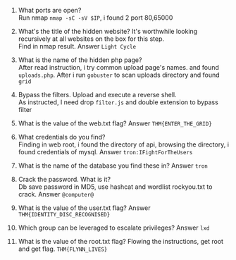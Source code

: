 1. What ports are open?  
Run nmap `nmap -sC -sV $IP`, i found 2 port 80,65000  

2. What's the title of the hidden website? It's worthwhile looking recursively at all websites on the box for this step.  
Find in nmap result. Answer `Light Cycle`  

3. What is the name of the hidden php page?  
After read instruction, i try common upload page's names. and found `uploads.php`. After i run `gobuster` to scan uploads directory
and found `grid`  

4. Bypass the filters. Upload and execute a reverse shell.  
As instructed, I need drop `filter.js` and double extension to bypass filter  

5. What is the value of the web.txt flag? Answer `THM{ENTER_THE_GRID}`  
6. What credentials do you find?  
Finding in web root, i found the directory of api, browsing the directory, i found credentials of mysql. Answer `tron:IFightForTheUsers`  
7. What is the name of the database you find these in? Answer `tron`  
8. Crack the password. What is it?  
Db save password in MD5, use hashcat and wordlist rockyou.txt to crack. Answer `@computer@`  
9. What is the value of the user.txt flag? Answer `THM{IDENTITY_DISC_RECOGNISED}`  
10. Which group can be leveraged to escalate privileges? Answer `lxd`  
11. What is the value of the root.txt flag? 
Flowing the instructions, get root and get flag. `THM{FLYNN_LIVES}`

